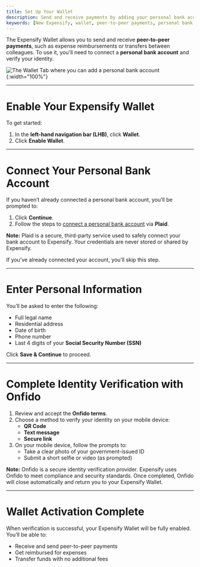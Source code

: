 ```yaml
---
title: Set Up Your Wallet
description: Send and receive payments by adding your personal bank account in Expensify Wallet.
keywords: [New Expensify, wallet, peer-to-peer payments, personal bank account, enable wallet, Plaid, Onfido]
---
```

<div id="new-expensify" markdown="1">

The Expensify Wallet allows you to send and receive **peer-to-peer payments**, such as expense reimbursements or transfers between colleagues. To use it, you'll need to connect a **personal bank account** and verify your identity.

![The Wallet Tab where you can add a personal bank account]({{site.url}}/assets/images/ExpensifyHelp_R5_Wallet_1.png){:width="100%"}

---

# Enable Your Expensify Wallet

To get started:

1. In the **left-hand navigation bar (LHB)**, click **Wallet**.
2. Click **Enable Wallet**.

---

# Connect Your Personal Bank Account

If you haven’t already connected a personal bank account, you’ll be prompted to:

1. Click **Continue**.
2. Follow the steps to [connect a personal bank account](https://help.expensify.com/articles/new-expensify/expenses-and-payments/Connect-a-Personal-Bank-Account) via **Plaid**.

**Note:** Plaid is a secure, third-party service used to safely connect your bank account to Expensify. Your credentials are never stored or shared by Expensify.

If you’ve already connected your account, you’ll skip this step.

---

# Enter Personal Information

You’ll be asked to enter the following:

- Full legal name  
- Residential address  
- Date of birth  
- Phone number  
- Last 4 digits of your **Social Security Number (SSN)**

Click **Save & Continue** to proceed.

---

# Complete Identity Verification with Onfido

1. Review and accept the **Onfido terms**.
2. Choose a method to verify your identity on your mobile device:
   - **QR Code**
   - **Text message**
   - **Secure link**
3. On your mobile device, follow the prompts to:
   - Take a clear photo of your government-issued ID
   - Submit a short selfie or video (as prompted)

**Note:** Onfido is a secure identity verification provider. Expensify uses Onfido to meet compliance and security standards. Once completed, Onfido will close automatically and return you to your Expensify Wallet.

---

# Wallet Activation Complete

When verification is successful, your Expensify Wallet will be fully enabled. You’ll be able to:

- Receive and send peer-to-peer payments
- Get reimbursed for expenses
- Transfer funds with no additional fees

</div>
